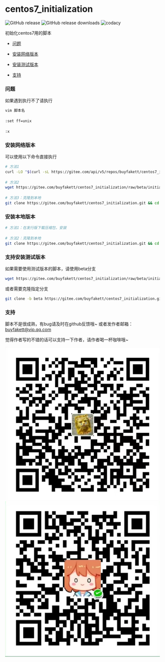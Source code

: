 #  centos7_initialization

![GitHub release](https://img.shields.io/github/release/buyfakett/centos7_initialization.svg?logo=github&style=flat-square) ![GitHub release downloads](https://img.shields.io/github/downloads/buyfakett/centos7_initialization/total?logo=github) ![codacy](https://img.shields.io/badge/codacy-S-/total?logo=github) 

初始化centos7用的脚本

* [问题](#问题)

* [安装网络版本](#安装网络版本)

* [安装测试版本](#安装测试版本)
* [支持](#支持)

### 问题

如果遇到执行不了请执行 

```bash
vim 脚本名

:set ff=unix

:x
```
### 安装网络版本

可以使用以下命令直接执行

```bash
# 方法1
curl -LO "$(curl -sL https://gitee.com/api/v5/repos/buyfakett/centos7_initialization/releases/latest | grep -oE 'https://[^"]+/initialization.sh')" && bash initialization.sh

# 方法2
wget https://gitee.com/buyfakett/centos7_initialization/raw/beta/initialization.sh && bash initialization.sh

# 方法3：克隆到本地
git clone https://gitee.com/buyfakett/centos7_initialization.git && cd centos7_initialization && bash initialization.sh
```

### 安装本地版本

```bash
# 方法1：在发行版下载压缩包，安装

# 方法2：克隆到本地
git clone https://gitee.com/buyfakett/centos7_initialization.git && cd centos7_initialization && bash initialization_local.sh
```



### 支持安装测试版本

如果需要使用测试版本的脚本，请使用beta分支

```bash
wget https://gitee.com/buyfakett/centos7_initialization/raw/beta/initialization.sh && bash initialization.sh
```

或者需要克隆指定分支

```bash
git clone -b beta https://gitee.com/buyfakett/centos7_initialization.git && cd centos7_initialization && bash initialization.sh
```

### 支持

脚本不是很成熟，有bug请及时在github反馈哦~ 或者发作者邮箱：buyfakett@vip.qq.com

觉得作者写的不错的话可以支持一下作者，请作者喝一杯咖啡哦~

![](./pay_img/ali.webp)![](./pay_img/wechat.webp)
